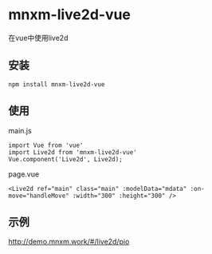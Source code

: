 # mnxm-live2d-vue
在vue中使用live2d

## 安装
```
npm install mnxm-live2d-vue
```

## 使用
main.js
```
import Vue from 'vue'
import Live2d from 'mnxm-live2d-vue'
Vue.component('Live2d', Live2d);
```
page.vue
```
<Live2d ref="main" class="main" :modelData="mdata" :on-move="handleMove" :width="300" :height="300" />
```

## 示例
http://demo.mnxm.work/#/live2d/pio
